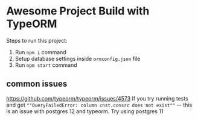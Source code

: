 # Awesome Project Build with TypeORM

Steps to run this project:

1. Run `npm i` command
2. Setup database settings inside `ormconfig.json` file
3. Run `npm start` command

## common issues

https://github.com/typeorm/typeorm/issues/4573
If you try running tests and get `""QueryFailedError: column cnst.consrc does not exist""` -- this is an issue with postgres 12 and typeorm. Try using postgres 11
